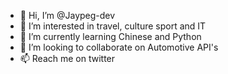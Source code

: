 - 👋 Hi, I’m @Jaypeg-dev
- 👀 I’m interested in travel, culture sport and IT
- 🌱 I’m currently learning Chinese and Python
- 💞️ I’m looking to collaborate on Automotive API's
- 📫 Reach me on twitter

<!---
Jaypeg-dev/Jaypeg-dev is a ✨ special ✨ repository because its `README.md` (this file) appears on your GitHub profile.
You can click the Preview link to take a look at your changes.
--->

